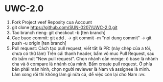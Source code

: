 # UWC-2.0

1. Fork Project veef Reposity cua Account
2. git clone https://github.com/SUN-0207/UWC-2.0.git
3. Tao branch rieng: git checkout -b [ten branch]
4. Cac buoc commit: git add . -> git commit -m "noi dung commit" -> git push -u origin [ten branch]
5. Pull request: Cách tạo pull request, viết tắt là PR: (này chép của a tỏi, chưa có thử làm)
Trên cái thanh header, bấm vô muc Pull Request, sau đó bấm nút "New pull request".
Chọn nhánh cần merge: ô base là nhánh cha và ô compare là nhánh của mình.
Bấm create pull request.
Ở phía bên phải màn hình, chọn người reviewer là Nam và assignee là mình. Làm xong rồi thì không làm gì nữa cả, để việc còn lại cho Nam :vv.
